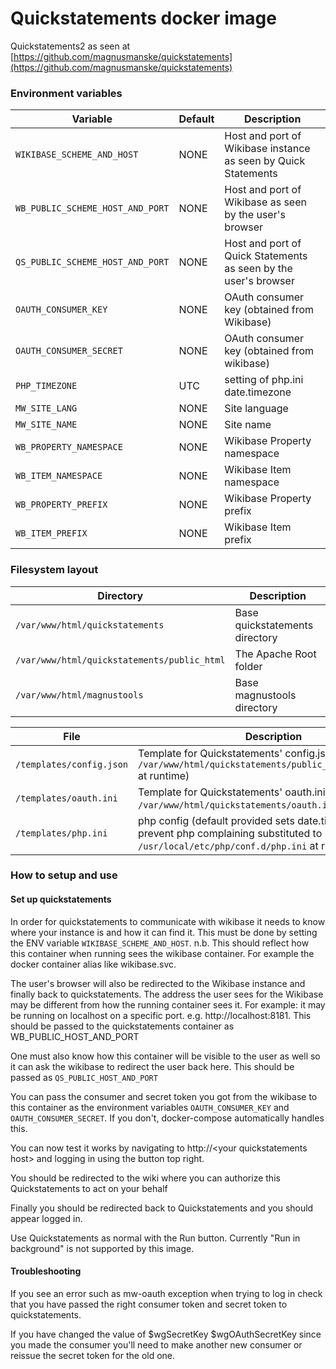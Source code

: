 # Quickstatements docker image

Quickstatements2 as seen at  [https://github.com/magnusmanske/quickstatements](https://github.com/magnusmanske/quickstatements)

### Environment variables

Variable                             | Default      | Description                                            
-------------------------------------|--------------|------------
`WIKIBASE_SCHEME_AND_HOST`           | NONE         | Host and port of Wikibase instance as seen by Quick Statements
`WB_PUBLIC_SCHEME_HOST_AND_PORT`     | NONE         | Host and port of Wikibase as seen by the user's browser
`QS_PUBLIC_SCHEME_HOST_AND_PORT`     | NONE         | Host and port of Quick Statements as seen by the user's browser      
`OAUTH_CONSUMER_KEY`                 | NONE         | OAuth consumer key (obtained from Wikibase)            
`OAUTH_CONSUMER_SECRET`              | NONE         | OAuth consumer key (obtained from wikibase)            
`PHP_TIMEZONE`                       | UTC          | setting of php.ini date.timezone
`MW_SITE_LANG`                       | NONE         | Site language
`MW_SITE_NAME`                       | NONE         | Site name
`WB_PROPERTY_NAMESPACE`              | NONE         | Wikibase Property namespace
`WB_ITEM_NAMESPACE`                  | NONE         | Wikibase Item namespace
`WB_PROPERTY_PREFIX`                 | NONE         | Wikibase Property prefix
`WB_ITEM_PREFIX`                     | NONE         | Wikibase Item prefix

### Filesystem layout

Directory                                   | Description                                                                   
---------------------------------           | ------------------------------------------------------------------------------
`/var/www/html/quickstatements`             | Base quickstatements directory                                                
`/var/www/html/quickstatements/public_html` | The Apache Root folder                                                        
`/var/www/html/magnustools`                 | Base magnustools directory                                                    

File                      | Description                                                                                                                              
------------------------- | ------------------------------------------------------------------------------                                                           
`/templates/config.json`  | Template for Quickstatements' config.json (substituted to `/var/www/html/quickstatements/public_html/config.json` at runtime)            
`/templates/oauth.ini`    | Template for Quickstatements' oauth.ini (substituted to `/var/www/html/quickstatements/oauth.ini` at runtime)                            
`/templates/php.ini`      | php config (default provided sets date.timezone to prevent php complaining substituted to `/usr/local/etc/php/conf.d/php.ini` at runtime)


### How to setup and use

#### Set up quickstatements
In order for quickstatements to communicate with wikibase it needs to know where your instance is and how it can find it.
This must be done by setting the ENV variable `WIKIBASE_SCHEME_AND_HOST`. n.b. This should reflect how this container when running
sees the wikibase container. For example the docker container alias like wikibase.svc.

The user's browser will also be redirected to the Wikibase instance and finally back to quickstatements. The address
the user sees for the Wikibase may be different from how the running container sees it. For example: it may be running
on localhost on a specific port. e.g. http://localhost:8181. This should be passed to the quickstatements container as
WB_PUBLIC_HOST_AND_PORT

One must also know how this container will be visible to the user as well so it can ask the wikibase to redirect the
user back here. This should be passed as `QS_PUBLIC_HOST_AND_PORT`

You can pass the consumer and secret token you got from the wikibase to this container as the environment variables
 `OAUTH_CONSUMER_KEY` and `OAUTH_CONSUMER_SECRET`. If you don't, docker-compose automatically handles this.

You can now test it works by navigating to http://\<your quickstatements host\> and logging in using the button top right.

You should be redirected to the wiki where you can authorize this Quickstatements to act on your behalf

Finally you should be redirected back to Quickstatements and you should appear logged in.

Use Quickstatements as normal with the Run button. Currently "Run in background" is not supported by this image.

#### Troubleshooting
If you see an error such as mw-oauth exception when trying to log in check that you have passed the right consumer token
and secret token to quickstatements.

If you have changed the value of $wgSecretKey $wgOAuthSecretKey since you made the consumer you'll need to make another new consumer or
reissue the secret token for the old one.
